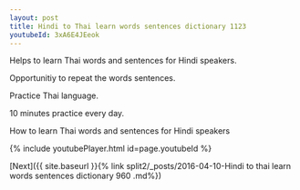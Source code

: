 ```yaml
---
layout: post
title: Hindi to Thai learn words sentences dictionary 1123 
youtubeId: 3xA6E4JEeok
---
```

 
 
Helps to learn Thai words and sentences for Hindi speakers.

Opportunitiy to repeat the words sentences. 

Practice Thai language. 
 
10 minutes practice every day. 
 
How to learn Thai words and sentences for Hindi speakers 
 
{% include youtubePlayer.html id=page.youtubeId %}
 
 
[Next]({{ site.baseurl }}{% link  split2/_posts/2016-04-10-Hindi to thai learn words sentences dictionary 960 .md%})
 
